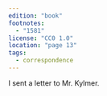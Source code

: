 ```yaml
---
edition: "book"
footnotes:
  - "1581"
license: "CC0 1.0"
location: "page 13"
tags:
  - correspondence
---
```

I sent a letter to
Mr. Kylmer.
